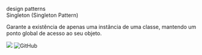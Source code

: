 design patterns   
Singleton (Singleton Pattern)



Garante a existência de apenas uma instância de uma classe, mantendo um ponto global de acesso ao seu objeto.        




![](https://img.shields.io/badge/.-v3.9-informational?style=flat&logo=python&logoColor=white&color=blue) ![GitHub](https://img.shields.io/badge/licence-MIT-GREE) 




